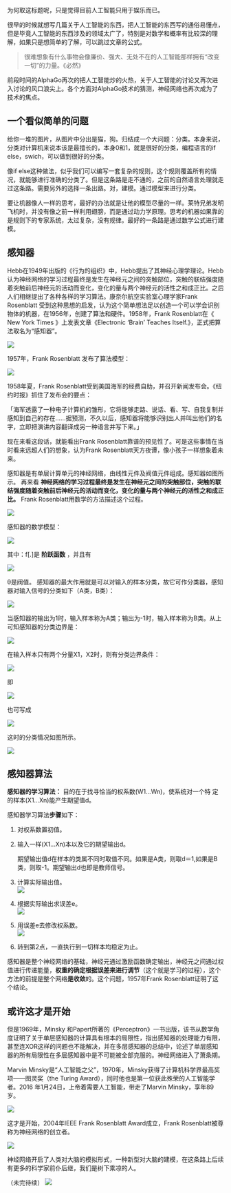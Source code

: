 为何取这标题呢，只是觉得目前人工智能只用于娱乐而已。

很早的时候就想写几篇关于人工智能的东西，把人工智能的东西写的通俗易懂点，但是毕竟人工智能的东西涉及的领域太广了，特别是对数学和概率有比较深的理解，如果只是想简单的了解，可以跳过文章的公式。


>很难想象有什么事物会像廉价、强大、无处不在的人工智能那样拥有“改变一切”的力量。《必然》


前段时间的AlphaGo再次的把人工智能炒的火热，关于人工智能的讨论又再次进入讨论的风口浪尖上。各个方面对AlphaGo技术的猜测，神经网络也再次成为了技术的焦点。


## 一个看似简单的问题

给你一堆的图片，从图片中分出是猫，狗。归结成一个大问题：分类。本身来说，分类对计算机来说本该是最擅长的，本身0和1，就是很好的分类，编程语言的if else，swich，可以做到很好的分类。

像if else这种做法，似乎我们可以编写一套复杂的规则，这个规则覆盖所有的情况，就能够进行准确的分类了。但是这条路是走不通的，之前的自然语言处理就走过这条路。需要另外的选择一条出路。对，建模。通过模型来进行分类。

要让机器像人一样的思考，最好的办法就是让他的模型尽量的一样。莱特兄弟发明飞机时，并没有像之前一样利用翅膀，而是通过动力学原理。思考的机器如果靠的是规则下的专家系统，太过复杂，没有规律。最好的一条路是通过数学公式进行建模。


## 感知器

Hebb在1949年出版的《行为的组织》中，Hebb提出了其神经心理学理论。Hebb认为神经网络的学习过程最终是发生在神经元之间的突触部位，突触的联结强度随着突触前后神经元的活动而变化，变化的量与两个神经元的活性之和成正比。之后人们相继提出了各种各样的学习算法。康奈尔航空实验室心理学家Frank Rosenblatt 受到这种思想的启发，认为这个简单想法足以创造一个可以学会识别物体的机器，在1956年，创建了算法和硬件。1958年，Frank Rosenblatt在《 New York Times 》上发表文章《Electronic ‘Brain’ Teaches Itself.》，正式把算法取名为“感知器”。

![](http://static.datartisan.com/upload/attachment/2016/04/H9eKTHqh.jpg)

1957年，Frank Rosenblatt 发布了算法模型：

![](http://static.datartisan.com/upload/attachment/2016/04/IwJxzAY2.jpg)

1958年夏，Frank Rosenblatt受到美国海军的经费自助，并召开新闻发布会。《纽约时报》抓住了发布会的要点：

「海军透露了一种电子计算机的雏形，它将能够走路、说话、看、写、自我复制并感知到自己的存在……据预测，不久以后，感知器将能够识别出人并叫出他们的名字，立即把演讲内容翻译成另一种语言并写下来。」

现在来看这段话，就能看出Frank Rosenblatt靠谱的预见性了。可是这些事情在当时看来远超人们的想象，认为Frank Rosenblatt天方夜谭，像小孩子一样想象着未来。



感知器是有单层计算单元的神经网络，由线性元件及阀值元件组成。感知器如图所示。
再来看 **神经网络的学习过程最终是发生在神经元之间的突触部位，突触的联结强度随着突触前后神经元的活动而变化，变化的量与两个神经元的活性之和成正比。** Frank Rosenblatt用数学的方法描述这个过程。

![](http://static.datartisan.com/upload/attachment/2016/04/EXbF334J.png)

感知器的数学模型：

![](http://static.datartisan.com/upload/attachment/2016/04/HNdVM2KM.png)

其中：f[.]是 **阶跃函数** ，并且有

![]( http://static.datartisan.com/upload/attachment/2016/04/slabRLqR.png)

θ是阀值。
感知器的最大作用就是可以对输入的样本分类，故它可作分类器，感知器对输入信号的分类如下（A类，B类）：

![](http://static.datartisan.com/upload/attachment/2016/04/kfsY0MiS.png)

当感知器的输出为1时，输入样本称为A类；输出为-1时，输入样本称为B类。从上可知感知器的分类边界是：

![](http://static.datartisan.com/upload/attachment/2016/04/wjJmAdJn.png)

在输入样本只有两个分量X1，X2时，则有分类边界条件：

![](http://static.datartisan.com/upload/attachment/2016/04/Kaub4rHY.png)

即

![](http://static.datartisan.com/upload/attachment/2016/04/vko9Ha8R.png)

也可写成

![](http://static.datartisan.com/upload/attachment/2016/04/ovlQi3KN.png)

这时的分类情况如图所示。

![](http://static.datartisan.com/upload/attachment/2016/04/Fwy4SvAL.png)

## 感知器算法

 **感知器的学习算法：** 目的在于找寻恰当的权系数(W1...Wn)，使系统对一个特 定的样本(X1...Xn)能产生期望值d。

感知器学习算法**步骤**如下：

1. 对权系数置初值。
2. 输入一样(X1...Xn)本以及它的期望输出d。

    期望输出值d在样本的类属不同时取值不同。如果是A类，则取d＝1,如果是B类，则取-1。期望输出d也即是教师信号。
3. 计算实际输出值。  
![](http://static.datartisan.com/upload/attachment/2016/04/gHXKRMjy.png)
4. 根据实际输出求误差e。  
![]( http://static.datartisan.com/upload/attachment/2016/04/NVmR3N68.png) 

5. 用误差e去修改权系数。  
![](http://static.datartisan.com/upload/attachment/2016/04/MssolHNC.png)

6. 转到第2点，一直执行到一切样本均稳定为止。  

感知器是整个神经网络的基础，神经元通过激励函数确定输出，神经元之间通过权值进行传递能量，**权重的确定根据误差来进行调节**（这个就是学习的过程），这个方法的前提是整个网络**是收敛**的。这个问题，1957年Frank Rosenblatt证明了这个结论。  


## 或许这才是开始

但是1969年，Minsky 和Papert所著的《Perceptron》一书出版，该书从数学角度证明了关于单层感知器的计算具有根本的局限性，指出感知器的处理能力有限，甚至连XOR这样的问题也不能解决，并在多层感知器的总结中，论述了单层感知器的所有局限性在多层感知器中是不可能被全部克服的。神经网络进入了萧条期。

Marvin Minsky是“人工智能之父”，1970年，Minsky获得了计算机科学界最高奖项——图灵奖（the Turing Award），同时他也是第一位获此殊荣的人工智能学者。2016 年1月24日，上帝着需要人工智能，带走了Marvin Minsky，享年89岁。

![](http://static.datartisan.com/upload/attachment/2016/04/K3z1fOAI.jpg)

这才是开始，2004年IEEE Frank Rosenblatt Award成立，Frank Rosenblatt被尊称为神经网络的创立者。

![](http://static.datartisan.com/upload/attachment/2016/04/VVw7PZvG.png)

神经网络开启了人类对大脑的模拟形式，一种新型对大脑的建模，在这条路上后续有更多的科学家前仆后继，我们是树下乘凉的人。


（未完待续）
![](http://static.datartisan.com/upload/attachment/2016/04/Jele3xss.png)

